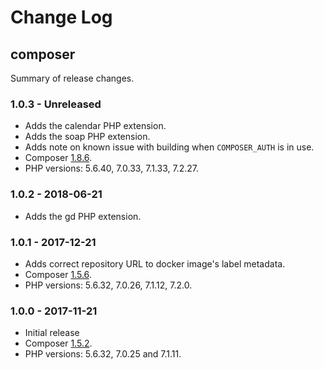 # Change Log

## composer

Summary of release changes.

### 1.0.3 - Unreleased

- Adds the calendar PHP extension.
- Adds the soap PHP extension.
- Adds note on known issue with building when `COMPOSER_AUTH` is in use.
- Composer [1.8.6](https://github.com/composer/composer/releases/tag/1.8.6).
- PHP versions: 5.6.40, 7.0.33, 7.1.33, 7.2.27.

### 1.0.2 - 2018-06-21

- Adds the gd PHP extension.

### 1.0.1 - 2017-12-21

- Adds correct repository URL to docker image's label metadata.
- Composer [1.5.6](https://github.com/composer/composer/releases/tag/1.5.6).
- PHP versions: 5.6.32, 7.0.26, 7.1.12, 7.2.0.

### 1.0.0 - 2017-11-21

- Initial release
- Composer [1.5.2](https://github.com/composer/composer/releases/tag/1.5.2).
- PHP versions: 5.6.32, 7.0.25 and 7.1.11.
